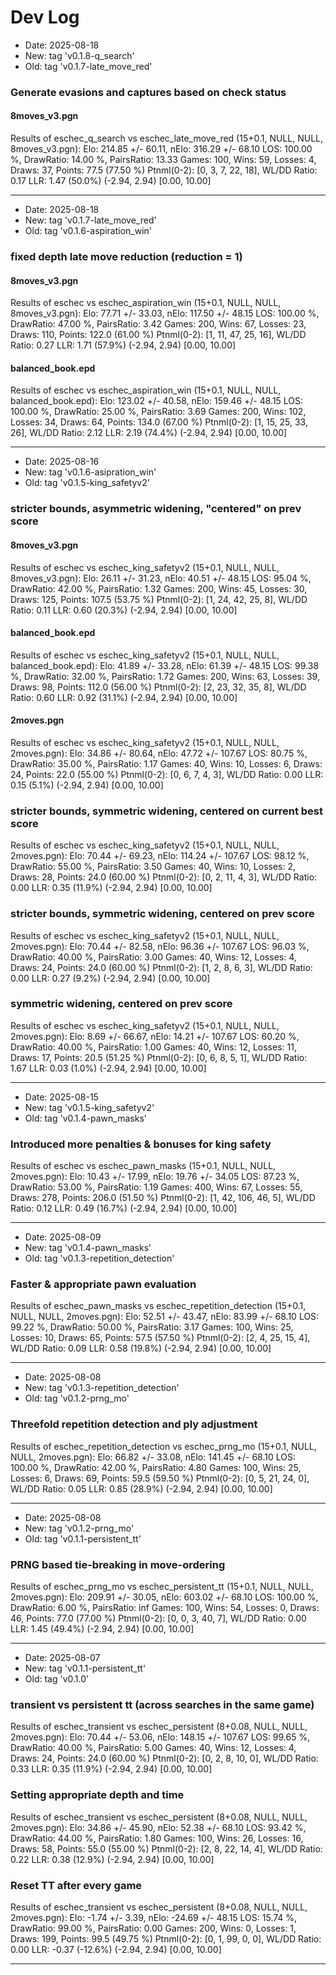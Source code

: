 # Dev Log

* Date: 2025-08-18
* New: tag 'v0.1.8-q_search'
* Old: tag 'v0.1.7-late_move_red'

### Generate evasions and captures based on check status

#### 8moves_v3.pgn
Results of eschec_q_search vs eschec_late_move_red (15+0.1, NULL, NULL, 8moves_v3.pgn):
Elo: 214.85 +/- 60.11, nElo: 316.29 +/- 68.10
LOS: 100.00 %, DrawRatio: 14.00 %, PairsRatio: 13.33
Games: 100, Wins: 59, Losses: 4, Draws: 37, Points: 77.5 (77.50 %)
Ptnml(0-2): [0, 3, 7, 22, 18], WL/DD Ratio: 0.17
LLR: 1.47 (50.0%) (-2.94, 2.94) [0.00, 10.00]

---

* Date: 2025-08-18
* New: tag 'v0.1.7-late_move_red'
* Old: tag 'v0.1.6-aspiration_win'

### fixed depth late move reduction (reduction = 1)

#### 8moves_v3.pgn
Results of eschec vs eschec_aspiration_win (15+0.1, NULL, NULL, 8moves_v3.pgn):
Elo: 77.71 +/- 33.03, nElo: 117.50 +/- 48.15
LOS: 100.00 %, DrawRatio: 47.00 %, PairsRatio: 3.42
Games: 200, Wins: 67, Losses: 23, Draws: 110, Points: 122.0 (61.00 %)
Ptnml(0-2): [1, 11, 47, 25, 16], WL/DD Ratio: 0.27
LLR: 1.71 (57.9%) (-2.94, 2.94) [0.00, 10.00]

#### balanced_book.epd
Results of eschec vs eschec_aspiration_win (15+0.1, NULL, NULL, balanced_book.epd):
Elo: 123.02 +/- 40.58, nElo: 159.46 +/- 48.15
LOS: 100.00 %, DrawRatio: 25.00 %, PairsRatio: 3.69
Games: 200, Wins: 102, Losses: 34, Draws: 64, Points: 134.0 (67.00 %)
Ptnml(0-2): [1, 15, 25, 33, 26], WL/DD Ratio: 2.12
LLR: 2.19 (74.4%) (-2.94, 2.94) [0.00, 10.00]


---

* Date: 2025-08-16
* New: tag 'v0.1.6-asipration_win'
* Old: tag 'v0.1.5-king_safetyv2'

### stricter bounds, asymmetric widening, "centered" on prev score

#### 8moves_v3.pgn
Results of eschec vs eschec_king_safetyv2 (15+0.1, NULL, NULL, 8moves_v3.pgn):
Elo: 26.11 +/- 31.23, nElo: 40.51 +/- 48.15
LOS: 95.04 %, DrawRatio: 42.00 %, PairsRatio: 1.32
Games: 200, Wins: 45, Losses: 30, Draws: 125, Points: 107.5 (53.75 %)
Ptnml(0-2): [1, 24, 42, 25, 8], WL/DD Ratio: 0.11
LLR: 0.60 (20.3%) (-2.94, 2.94) [0.00, 10.00]

#### balanced_book.epd
Results of eschec vs eschec_king_safetyv2 (15+0.1, NULL, NULL, balanced_book.epd):
Elo: 41.89 +/- 33.28, nElo: 61.39 +/- 48.15
LOS: 99.38 %, DrawRatio: 32.00 %, PairsRatio: 1.72
Games: 200, Wins: 63, Losses: 39, Draws: 98, Points: 112.0 (56.00 %)
Ptnml(0-2): [2, 23, 32, 35, 8], WL/DD Ratio: 0.60
LLR: 0.92 (31.1%) (-2.94, 2.94) [0.00, 10.00]

#### 2moves.pgn
Results of eschec vs eschec_king_safetyv2 (15+0.1, NULL, NULL, 2moves.pgn):
Elo: 34.86 +/- 80.64, nElo: 47.72 +/- 107.67
LOS: 80.75 %, DrawRatio: 35.00 %, PairsRatio: 1.17
Games: 40, Wins: 10, Losses: 6, Draws: 24, Points: 22.0 (55.00 %)
Ptnml(0-2): [0, 6, 7, 4, 3], WL/DD Ratio: 0.00
LLR: 0.15 (5.1%) (-2.94, 2.94) [0.00, 10.00]


### stricter bounds, symmetric widening, centered on current best score
Results of eschec vs eschec_king_safetyv2 (15+0.1, NULL, NULL, 2moves.pgn):
Elo: 70.44 +/- 69.23, nElo: 114.24 +/- 107.67
LOS: 98.12 %, DrawRatio: 55.00 %, PairsRatio: 3.50
Games: 40, Wins: 10, Losses: 2, Draws: 28, Points: 24.0 (60.00 %)
Ptnml(0-2): [0, 2, 11, 4, 3], WL/DD Ratio: 0.00
LLR: 0.35 (11.9%) (-2.94, 2.94) [0.00, 10.00]

### stricter bounds, symmetric widening, centered on prev score
Results of eschec vs eschec_king_safetyv2 (15+0.1, NULL, NULL, 2moves.pgn):
Elo: 70.44 +/- 82.58, nElo: 96.36 +/- 107.67
LOS: 96.03 %, DrawRatio: 40.00 %, PairsRatio: 3.00
Games: 40, Wins: 12, Losses: 4, Draws: 24, Points: 24.0 (60.00 %)
Ptnml(0-2): [1, 2, 8, 6, 3], WL/DD Ratio: 0.00
LLR: 0.27 (9.2%) (-2.94, 2.94) [0.00, 10.00]

### symmetric widening, centered on prev score
Results of eschec vs eschec_king_safetyv2 (15+0.1, NULL, NULL, 2moves.pgn):
Elo: 8.69 +/- 66.67, nElo: 14.21 +/- 107.67
LOS: 60.20 %, DrawRatio: 40.00 %, PairsRatio: 1.00
Games: 40, Wins: 12, Losses: 11, Draws: 17, Points: 20.5 (51.25 %)
Ptnml(0-2): [0, 6, 8, 5, 1], WL/DD Ratio: 1.67
LLR: 0.03 (1.0%) (-2.94, 2.94) [0.00, 10.00]


---

* Date: 2025-08-15
* New: tag 'v0.1.5-king_safetyv2'
* Old: tag 'v0.1.4-pawn_masks'

### Introduced more penalties & bonuses for king safety
Results of eschec vs eschec_pawn_masks (15+0.1, NULL, NULL, 2moves.pgn):
Elo: 10.43 +/- 17.99, nElo: 19.76 +/- 34.05
LOS: 87.23 %, DrawRatio: 53.00 %, PairsRatio: 1.19
Games: 400, Wins: 67, Losses: 55, Draws: 278, Points: 206.0 (51.50 %)
Ptnml(0-2): [1, 42, 106, 46, 5], WL/DD Ratio: 0.12
LLR: 0.49 (16.7%) (-2.94, 2.94) [0.00, 10.00]

---

* Date: 2025-08-09
* New: tag 'v0.1.4-pawn_masks'
* Old: tag 'v0.1.3-repetition_detection'

### Faster & appropriate pawn evaluation
Results of eschec_pawn_masks vs eschec_repetition_detection (15+0.1, NULL, NULL, 2moves.pgn):
Elo: 52.51 +/- 43.47, nElo: 83.99 +/- 68.10
LOS: 99.22 %, DrawRatio: 50.00 %, PairsRatio: 3.17
Games: 100, Wins: 25, Losses: 10, Draws: 65, Points: 57.5 (57.50 %)
Ptnml(0-2): [2, 4, 25, 15, 4], WL/DD Ratio: 0.09
LLR: 0.58 (19.8%) (-2.94, 2.94) [0.00, 10.00]

---

* Date: 2025-08-08
* New: tag 'v0.1.3-repetition_detection'
* Old: tag 'v0.1.2-prng_mo'

### Threefold repetition detection and ply adjustment
Results of eschec_repetition_detection vs eschec_prng_mo (15+0.1, NULL, NULL, 2moves.pgn):
Elo: 66.82 +/- 33.08, nElo: 141.45 +/- 68.10
LOS: 100.00 %, DrawRatio: 42.00 %, PairsRatio: 4.80
Games: 100, Wins: 25, Losses: 6, Draws: 69, Points: 59.5 (59.50 %)
Ptnml(0-2): [0, 5, 21, 24, 0], WL/DD Ratio: 0.05
LLR: 0.85 (28.9%) (-2.94, 2.94) [0.00, 10.00]

---

* Date: 2025-08-08
* New: tag 'v0.1.2-prng_mo'
* Old: tag 'v0.1.1-persistent_tt'

### PRNG based tie-breaking in move-ordering
Results of eschec_prng_mo vs eschec_persistent_tt (15+0.1, NULL, NULL, 2moves.pgn):
Elo: 209.91 +/- 30.05, nElo: 603.02 +/- 68.10
LOS: 100.00 %, DrawRatio: 6.00 %, PairsRatio: inf
Games: 100, Wins: 54, Losses: 0, Draws: 46, Points: 77.0 (77.00 %)
Ptnml(0-2): [0, 0, 3, 40, 7], WL/DD Ratio: 0.00
LLR: 1.45 (49.4%) (-2.94, 2.94) [0.00, 10.00]

---

* Date: 2025-08-07
* New: tag 'v0.1.1-persistent_tt'
* Old: tag 'v0.1.0'

### transient vs persistent tt (across searches in the same game)
Results of eschec_transient vs eschec_persistent (8+0.08, NULL, NULL, 2moves.pgn):
Elo: 70.44 +/- 53.06, nElo: 148.15 +/- 107.67
LOS: 99.65 %, DrawRatio: 40.00 %, PairsRatio: 5.00
Games: 40, Wins: 12, Losses: 4, Draws: 24, Points: 24.0 (60.00 %)
Ptnml(0-2): [0, 2, 8, 10, 0], WL/DD Ratio: 0.33
LLR: 0.35 (11.9%) (-2.94, 2.94) [0.00, 10.00]

### Setting appropriate depth and time
Results of eschec_transient vs eschec_persistent (8+0.08, NULL, NULL, 2moves.pgn):
Elo: 34.86 +/- 45.90, nElo: 52.38 +/- 68.10
LOS: 93.42 %, DrawRatio: 44.00 %, PairsRatio: 1.80
Games: 100, Wins: 26, Losses: 16, Draws: 58, Points: 55.0 (55.00 %)
Ptnml(0-2): [2, 8, 22, 14, 4], WL/DD Ratio: 0.22
LLR: 0.38 (12.9%) (-2.94, 2.94) [0.00, 10.00]

### Reset TT after every game
Results of eschec_transient vs eschec_persistent (8+0.08, NULL, NULL, 2moves.pgn):
Elo: -1.74 +/- 3.39, nElo: -24.69 +/- 48.15
LOS: 15.74 %, DrawRatio: 99.00 %, PairsRatio: 0.00
Games: 200, Wins: 0, Losses: 1, Draws: 199, Points: 99.5 (49.75 %)
Ptnml(0-2): [0, 1, 99, 0, 0], WL/DD Ratio: 0.00
LLR: -0.37 (-12.6%) (-2.94, 2.94) [0.00, 10.00]

---
